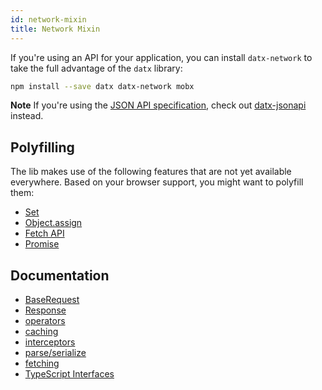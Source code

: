 ```yaml
---
id: network-mixin
title: Network Mixin
---
```


If you're using an API for your application, you can install `datx-network` to take the full advantage of the `datx` library:

```bash
npm install --save datx datx-network mobx
```

**Note** If you're using the [JSON API specification](https://jsonapi.org/), check out [datx-jsonapi](./jsonapi-mixin) instead.

## Polyfilling

The lib makes use of the following features that are not yet available everywhere. Based on your browser support, you might want to polyfill them:

- [Set](https://developer.mozilla.org/en-US/docs/Web/JavaScript/Reference/Global_Objects/Set)
- [Object.assign](https://developer.mozilla.org/en-US/docs/Web/JavaScript/Reference/Global_Objects/Object/assign)
- [Fetch API](https://developer.mozilla.org/en-US/docs/Web/API/Fetch_API)
- [Promise](https://developer.mozilla.org/en-US/docs/Web/JavaScript/Reference/Global_Objects/Promise)

## Documentation

- [BaseRequest](../network/base-request)
- [Response](../network/response)
- [operators](../network/operators)
- [caching](../network/caching)
- [interceptors](../network/interceptors)
- [parse/serialize](../network/parse-serialize)
- [fetching](../network/fetching)
- [TypeScript Interfaces](../network/typescript-interfaces)
